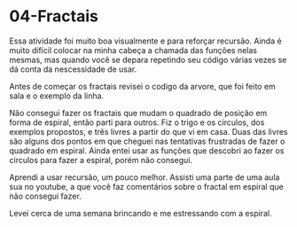 # 04-Fractais

Essa atividade foi muito boa visualmente e para reforçar recursão. Ainda é muito difícil colocar na minha cabeça a chamada das funções nelas mesmas, mas quando você se depara repetindo seu código várias vezes se dá conta da nescessidade de usar. 

Antes de começar os fractais revisei o codigo da arvore, que foi feito em sala e o exemplo da linha. 


Não consegui fazer os fractais que mudam o quadrado de posição em forma de espiral, então parti para outros. Fiz o trigo e  os círculos, dos exemplos propostos, e três livres a partir do que vi em casa. Duas das livres são alguns dos pontos em que cheguei nas tentativas frustradas de fazer o quadrado em espiral. Ainda entei usar as funções que descobri ao fazer os circulos para fazer a espiral, porém não consegui.

Aprendi a usar recursão, um pouco melhor. Assisti uma parte de uma aula sua no youtube, a que você faz comentários sobre o fractal em espiral que não consegui fazer.

Levei cerca de uma semana brincando e me estressando com a espiral.


